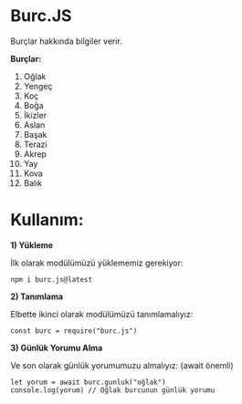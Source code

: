# Burc.JS

Burçlar hakkında bilgiler verir.

**Burçlar:**

1) Oğlak
2) Yengeç
3) Koç
4) Boğa
5) İkizler
6) Aslan
7) Başak
8) Terazi
9) Akrep
10) Yay
11) Kova
12) Balık

# Kullanım:

**1) Yükleme**

İlk olarak modülümüzü yüklememiz gerekiyor:

```
npm i burc.js@latest
```

**2) Tanımlama**

Elbette ikinci olarak modülümüzü tanımlamalıyız:

```
const burc = require("burc.js")
```

**3) Günlük Yorumu Alma**

Ve son olarak günlük yorumumuzu almalıyız:
(await önemli)

```
let yorum = await burc.gunluk("oğlak") 
console.log(yorum) // Oğlak burcunun günlük yorumu
```
